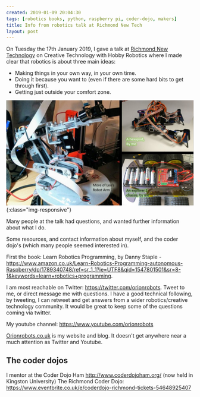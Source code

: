 ```yaml
---
created: 2019-01-09 20:04:30
tags: [robotics books, python, raspberry pi, coder-dojo, makers]
title: Info from robotics talk at Richmond New Tech
layout: post
---
```

On Tuesday the 17th January 2019, I gave a talk at [Richmond New Technology](https://www.meetup.com/Richmond-New-Technology-Meetup/) on Creative Technology with Hobby Robotics where I made clear that robotics is about three main ideas:

* Making things in your own way, in your own time.
* Doing it because you want to (even if there are some hard bits to get through first).
* Getting just outside your comfort zone.

![Frame from my talk at richmond new tech](/galleries/2019/01/19-richmond-new-tech/frame_from_talk.JPG){:class="img-responsive"}

Many people at the talk had questions, and wanted further information about what I do.  

Some resources, and contact information about myself, and the coder dojo's (which many people seemed interested in).

First the book: Learn Robotics Programming, by Danny Staple - <https://www.amazon.co.uk/Learn-Robotics-Programming-autonomous-Raspberry/dp/1789340748/ref=sr_1_1?ie=UTF8&qid=1547801501&sr=8-1&keywords=learn+robotics+programming>.

I am most reachable on Twitter: <https://twitter.com/orionrobots>.
Tweet to me, or direct message me with questions. I have a good technical following, by tweeting, I can retweet and get answers from a wider robotics/creative technology community. It would be great to keep some of the questions coming via twitter.

My youtube channel: <https://www.youtube.com/orionrobots>

[Orionrobots.co.uk](https://orionrobots.co.uk) is my website and blog. It doesn't get anywhere near a much attention as Twitter and Youtube.

## The coder dojos

I mentor at the Coder Dojo Ham <http://www.coderdojoham.org/> (now held in Kingston University)
The Richmond Coder Dojo: <https://www.eventbrite.co.uk/e/coderdojo-richmond-tickets-54648925407>
